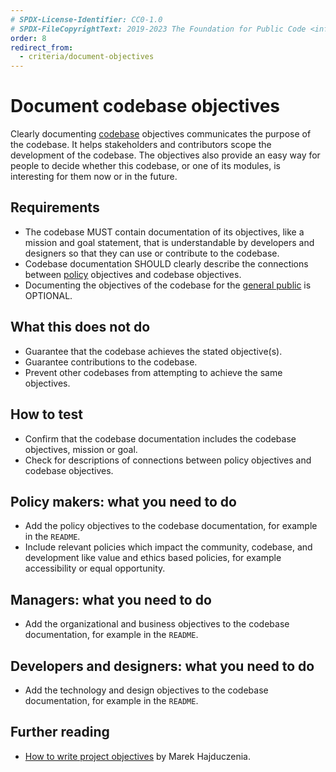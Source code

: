```yaml
---
# SPDX-License-Identifier: CC0-1.0
# SPDX-FileCopyrightText: 2019-2023 The Foundation for Public Code <info@publiccode.net>, https://standard.publiccode.net/AUTHORS
order: 8
redirect_from:
  - criteria/document-objectives
---
```

# Document codebase objectives

Clearly documenting [codebase](../glossary.md#codebase) objectives communicates the purpose of the codebase.
It helps stakeholders and contributors scope the development of the codebase.
The objectives also provide an easy way for people to decide whether this codebase, or one of its modules, is interesting for them now or in the future.

## Requirements

* The codebase MUST contain documentation of its objectives, like a mission and goal statement, that is understandable by developers and designers so that they can use or contribute to the codebase.
* Codebase documentation SHOULD clearly describe the connections between [policy](../glossary.md#policy) objectives and codebase objectives.
* Documenting the objectives of the codebase for the [general public](../glossary.md#general-public) is OPTIONAL.

## What this does not do

* Guarantee that the codebase achieves the stated objective(s).
* Guarantee contributions to the codebase.
* Prevent other codebases from attempting to achieve the same objectives.

## How to test

* Confirm that the codebase documentation includes the codebase objectives, mission or goal.
* Check for descriptions of connections between policy objectives and codebase objectives.

## Policy makers: what you need to do

* Add the policy objectives to the codebase documentation, for example in the `README`.
* Include relevant policies which impact the community, codebase, and development like value and ethics based policies, for example accessibility or equal opportunity.

## Managers: what you need to do

* Add the organizational and business objectives to the codebase documentation, for example in the `README`.

## Developers and designers: what you need to do

* Add the technology and design objectives to the codebase documentation, for example in the `README`.

## Further reading

* [How to write project objectives](http://grouper.ieee.org/groups/802/3/RTPGE/public/may12/hajduczenia_01_0512.pdf) by Marek Hajduczenia.
